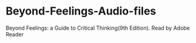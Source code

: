# Beyond-Feelings-Audio-files
Beyond Feelings: a Guide to Critical Thinking(9th Edition). Read by Adobe Reader

